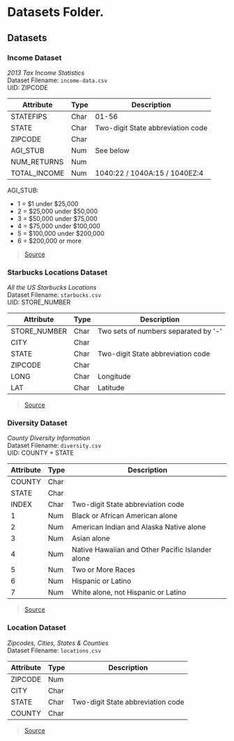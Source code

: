 # Datasets Folder.

## Datasets
### Income Dataset
_2013 Tax Income Statistics_   
Dataset Filename: `income-data.csv`    
UID: ZIPCODE

| Attribute    | Type | Description |
| ---          | ---  | ---         |
| STATEFIPS    | Char | 01-56       |
| STATE        | Char | Two-digit State abbreviation code |
| ZIPCODE      | Char | |
| AGI_STUB     | Num  | See below |
| NUM_RETURNS  | Num  | |
| TOTAL_INCOME | Num  | 1040:22 / 1040A:15 / 1040EZ:4 |

AGI_STUB:
- 1 = $1 under $25,000
- 2 = $25,000 under $50,000
- 3 = $50,000 under $75,000
- 4 = $75,000 under $100,000
- 5 = $100,000 under $200,000
- 6 = $200,000 or more


> [Source](https://www.irs.gov/uac/soi-tax-stats-individual-income-tax-statistics-zip-code-data-soi)

### Starbucks Locations Dataset
_All the US Starbucks Locations_  
Dataset Filename: `starbucks.csv`    
UID: STORE_NUMBER

| Attribute    | Type | Description |
| ---          | ---  | --- |
| STORE_NUMBER | Char | Two sets of numbers separated by '-' |
| CITY         | Char | |
| STATE        | Char | Two-digit State abbreviation code |
| ZIPCODE      | Char | |
| LONG         | Char | Longitude |
| LAT          | Char | Latitude |


> [Source](https://www.kaggle.com/starbucks/store-locations)

### Diversity Dataset
_County Diversity Information_  
Dataset Filename: `diversity.csv`    
UID: COUNTY + STATE

| Attribute    | Type | Description |
| ---          | ---  | --- |
| COUNTY | Char | |
| STATE  | Char | |
| INDEX  | Char | Two-digit State abbreviation code |
| 1      | Num | Black or African American alone |
| 2      | Num | American Indian and Alaska Native alone |
| 3      | Num | Asian alone |
| 4      | Num | Native Hawaiian and Other Pacific Islander alone |
| 5      | Num | Two or More Races |
| 6      | Num | Hispanic or Latino |
| 7      | Num | White alone, not Hispanic or Latino |



> [Source](https://github.com/kdallas2/diversity/blob/master/di.csv)

### Location Dataset
_Zipcodes, Cities, States & Counties_  
Dataset Filename: `locations.csv`    

| Attribute | Type | Description |
| ---       | ---  | --- |
| ZIPCODE   | Num  | |
| CITY      | Char | |
| STATE     | Char | Two-digit State abbreviation code  |
| COUNTY    | Char | |


> [Source](https://www.gaslampmedia.com/download-zip-code-latitude-longitude-city-state-county-csv/)
